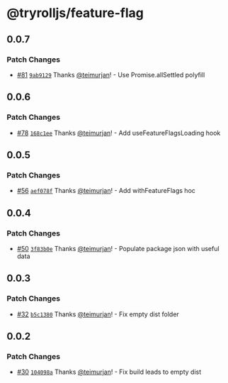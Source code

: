 # @tryrolljs/feature-flag

## 0.0.7

### Patch Changes

- [#81](https://github.com/TuringAdvisoryGroup/tryrolljs/pull/81) [`9ab9129`](https://github.com/TuringAdvisoryGroup/tryrolljs/commit/9ab9129c9774027c3f46283c3967ddcb49f1a216) Thanks [@teimurjan](https://github.com/teimurjan)! - Use Promise.allSettled polyfill

## 0.0.6

### Patch Changes

- [#78](https://github.com/TuringAdvisoryGroup/tryrolljs/pull/78) [`168c1ee`](https://github.com/TuringAdvisoryGroup/tryrolljs/commit/168c1ee7867f18a22ede94726b412dd42f653088) Thanks [@teimurjan](https://github.com/teimurjan)! - Add useFeatureFlagsLoading hook

## 0.0.5

### Patch Changes

- [#56](https://github.com/TuringAdvisoryGroup/tryrolljs/pull/56) [`aef078f`](https://github.com/TuringAdvisoryGroup/tryrolljs/commit/aef078fa31fe93a28ef12f823663f2ff93fd497a) Thanks [@teimurjan](https://github.com/teimurjan)! - Add withFeatureFlags hoc

## 0.0.4

### Patch Changes

- [#50](https://github.com/TuringAdvisoryGroup/tryrolljs/pull/50) [`3f83b0e`](https://github.com/TuringAdvisoryGroup/tryrolljs/commit/3f83b0eba6e0cb47a2f7fa0a0422c8c1bb020463) Thanks [@teimurjan](https://github.com/teimurjan)! - Populate package json with useful data

## 0.0.3

### Patch Changes

- [#32](https://github.com/TuringAdvisoryGroup/tryrolljs/pull/32) [`b5c1380`](https://github.com/TuringAdvisoryGroup/tryrolljs/commit/b5c13804a3e19cb35e6ab6b3b3324d4c66a2232f) Thanks [@teimurjan](https://github.com/teimurjan)! - Fix empty dist folder

## 0.0.2

### Patch Changes

- [#30](https://github.com/TuringAdvisoryGroup/tryrolljs/pull/30) [`104098a`](https://github.com/TuringAdvisoryGroup/tryrolljs/commit/104098a0060ba114a1c919606ea5467ac75a6b22) Thanks [@teimurjan](https://github.com/teimurjan)! - Fix build leads to empty dist
